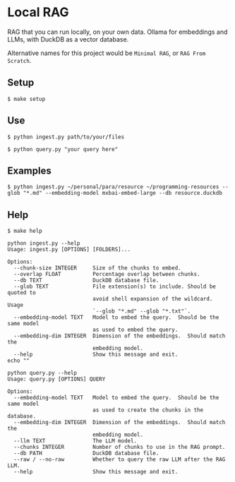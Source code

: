 # Local RAG

RAG that you can run locally, on your own data. Ollama for embeddings and LLMs, with DuckDB as a vector database.

Alternative names for this project would be `Minimal RAG`, or `RAG From Scratch`.

## Setup

```shell-session
$ make setup
```

## Use

```shell-session
$ python ingest.py path/to/your/files
```

```shell-session
$ python query.py "your query here"
```

## Examples

```shell-session
$ python ingest.py ~/personal/para/resource ~/programming-resources --glob "*.md" --embedding-model mxbai-embed-large --db resource.duckdb
```

## Help

```shell-session
$ make help
```

```
python ingest.py --help
Usage: ingest.py [OPTIONS] [FOLDERS]...

Options:
  --chunk-size INTEGER     Size of the chunks to embed.
  --overlap FLOAT          Percentage overlap between chunks.
  --db TEXT                DuckDB database file.
  --glob TEXT              File extension(s) to include. Should be quoted to
                           avoid shell expansion of the wildcard.  Usage
                           `--glob "*.md" --glob "*.txt"`.
  --embedding-model TEXT   Model to embed the query.  Should be the same model
                           as used to embed the query.
  --embedding-dim INTEGER  Dimension of the embeddings.  Should match the
                           embedding model.
  --help                   Show this message and exit.
echo ""

python query.py --help
Usage: query.py [OPTIONS] QUERY

Options:
  --embedding-model TEXT   Model to embed the query.  Should be the same model
                           as used to create the chunks in the database.
  --embedding-dim INTEGER  Dimension of the embeddings.  Should match the
                           embedding model.
  --llm TEXT               The LLM model.
  --chunks INTEGER         Number of chunks to use in the RAG prompt.
  --db PATH                DuckDB database file.
  --raw / --no-raw         Whether to query the raw LLM after the RAG LLM.
  --help                   Show this message and exit.
```
